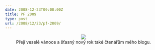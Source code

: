 ```yaml
---
date: 2008-12-23T00:00:00Z
title: PF 2009
type: post
url: /2008/12/23/pf-2009/
---
```


<div align="center"><img style="max-width: 800px;" src="https://blog.prskavec.net/wp-content/uploads/2008/12/pf2009.png" /><br />Přejí veselé vánoce a šťasný nový rok také čtenářům mého blogu.<br /></div>
